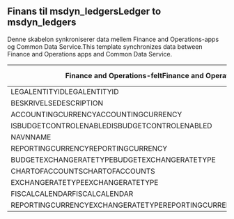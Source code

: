 ## <a name="ledger-to-msdyn_ledgers"></a><span data-ttu-id="e1e47-101">Finans til msdyn_ledgers</span><span class="sxs-lookup"><span data-stu-id="e1e47-101">Ledger to msdyn_ledgers</span></span>

<span data-ttu-id="e1e47-102">Denne skabelon synkroniserer data mellem Finance and Operations-apps og Common Data Service.</span><span class="sxs-lookup"><span data-stu-id="e1e47-102">This template synchronizes data between Finance and Operations apps and Common Data Service.</span></span>

<span data-ttu-id="e1e47-103">Finance and Operations-felt</span><span class="sxs-lookup"><span data-stu-id="e1e47-103">Finance and Operations field</span></span> | <span data-ttu-id="e1e47-104">Tilknytningstype</span><span class="sxs-lookup"><span data-stu-id="e1e47-104">Map type</span></span> | <span data-ttu-id="e1e47-105">Andet Dynamics 365-felt</span><span class="sxs-lookup"><span data-stu-id="e1e47-105">Other Dynamics 365 field</span></span> | <span data-ttu-id="e1e47-106">Standardværdi</span><span class="sxs-lookup"><span data-stu-id="e1e47-106">Default value</span></span>
---|---|---|---
<span data-ttu-id="e1e47-107">LEGALENTITYID</span><span class="sxs-lookup"><span data-stu-id="e1e47-107">LEGALENTITYID</span></span> | >> | <span data-ttu-id="e1e47-108">msdyn_company.cdm_companycode</span><span class="sxs-lookup"><span data-stu-id="e1e47-108">msdyn_company.cdm_companycode</span></span> | 
<span data-ttu-id="e1e47-109">BESKRIVELSE</span><span class="sxs-lookup"><span data-stu-id="e1e47-109">DESCRIPTION</span></span> | >> | <span data-ttu-id="e1e47-110">msdyn_description</span><span class="sxs-lookup"><span data-stu-id="e1e47-110">msdyn_description</span></span> | 
<span data-ttu-id="e1e47-111">ACCOUNTINGCURRENCY</span><span class="sxs-lookup"><span data-stu-id="e1e47-111">ACCOUNTINGCURRENCY</span></span> | >> | <span data-ttu-id="e1e47-112">msdyn_accountingcurrency.isocurrencycode</span><span class="sxs-lookup"><span data-stu-id="e1e47-112">msdyn_accountingcurrency.isocurrencycode</span></span> | 
<span data-ttu-id="e1e47-113">ISBUDGETCONTROLENABLED</span><span class="sxs-lookup"><span data-stu-id="e1e47-113">ISBUDGETCONTROLENABLED</span></span> | >> | <span data-ttu-id="e1e47-114">msdyn_isbudgetcontrolenabled</span><span class="sxs-lookup"><span data-stu-id="e1e47-114">msdyn_isbudgetcontrolenabled</span></span> | 
<span data-ttu-id="e1e47-115">NAVN</span><span class="sxs-lookup"><span data-stu-id="e1e47-115">NAME</span></span> | >> | <span data-ttu-id="e1e47-116">msdyn_name</span><span class="sxs-lookup"><span data-stu-id="e1e47-116">msdyn_name</span></span> | 
<span data-ttu-id="e1e47-117">REPORTINGCURRENCY</span><span class="sxs-lookup"><span data-stu-id="e1e47-117">REPORTINGCURRENCY</span></span> | >> | <span data-ttu-id="e1e47-118">msdyn_reportingcurrency.isocurrencycode</span><span class="sxs-lookup"><span data-stu-id="e1e47-118">msdyn_reportingcurrency.isocurrencycode</span></span> | 
<span data-ttu-id="e1e47-119">BUDGETEXCHANGERATETYPE</span><span class="sxs-lookup"><span data-stu-id="e1e47-119">BUDGETEXCHANGERATETYPE</span></span> | >> | <span data-ttu-id="e1e47-120">msdyn_budgetexchangeratetype.msdyn_name</span><span class="sxs-lookup"><span data-stu-id="e1e47-120">msdyn_budgetexchangeratetype.msdyn_name</span></span> | 
<span data-ttu-id="e1e47-121">CHARTOFACCOUNTS</span><span class="sxs-lookup"><span data-stu-id="e1e47-121">CHARTOFACCOUNTS</span></span> | >> | <span data-ttu-id="e1e47-122">msdyn_chartofaccounts.msdyn_name</span><span class="sxs-lookup"><span data-stu-id="e1e47-122">msdyn_chartofaccounts.msdyn_name</span></span> | 
<span data-ttu-id="e1e47-123">EXCHANGERATETYPE</span><span class="sxs-lookup"><span data-stu-id="e1e47-123">EXCHANGERATETYPE</span></span> | >> | <span data-ttu-id="e1e47-124">msdyn_exchangeratetype.msdyn_name</span><span class="sxs-lookup"><span data-stu-id="e1e47-124">msdyn_exchangeratetype.msdyn_name</span></span> | 
<span data-ttu-id="e1e47-125">FISCALCALENDAR</span><span class="sxs-lookup"><span data-stu-id="e1e47-125">FISCALCALENDAR</span></span> | >> | <span data-ttu-id="e1e47-126">msdyn_fiscalcalendar.msdyn_calendar</span><span class="sxs-lookup"><span data-stu-id="e1e47-126">msdyn_fiscalcalendar.msdyn_calendar</span></span> | 
<span data-ttu-id="e1e47-127">REPORTINGCURRENCYEXCHANGERATETYPE</span><span class="sxs-lookup"><span data-stu-id="e1e47-127">REPORTINGCURRENCYEXCHANGERATETYPE</span></span> | >> | <span data-ttu-id="e1e47-128">msdyn_reportingcurrencyexchangeratetype.msdyn_name</span><span class="sxs-lookup"><span data-stu-id="e1e47-128">msdyn_reportingcurrencyexchangeratetype.msdyn_name</span></span> | 
